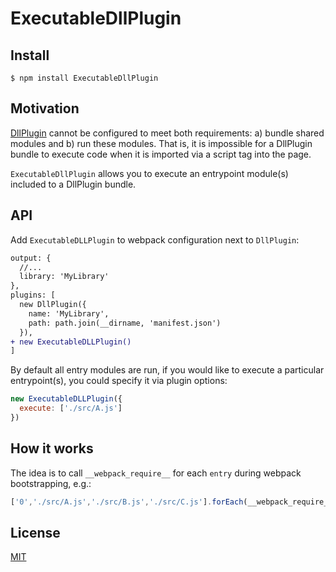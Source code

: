 # ExecutableDllPlugin

## Install

`$ npm install ExecutableDllPlugin`

## Motivation

[DllPlugin](https://webpack.js.org/plugins/dll-plugin/) cannot be configured to meet both requirements: a) bundle shared modules and b) run these modules. That is, it is impossible for a DllPlugin bundle to execute code when it is imported via a script tag into the page.

`ExecutableDllPlugin` allows you to execute an entrypoint module(s) included to a DllPlugin bundle.

## API

Add `ExecutableDLLPlugin` to webpack configuration next to `DllPlugin`:

```diff
output: {
  //...
  library: 'MyLibrary'
},
plugins: [
  new DllPlugin({
    name: 'MyLibrary',
    path: path.join(__dirname, 'manifest.json')
  }),
+ new ExecutableDLLPlugin()
]
```

By default all entry modules are run, if you would like to execute a particular entrypoint(s), you could specify it via plugin options:

```js
new ExecutableDLLPlugin({
  execute: ['./src/A.js']
})
```

## How it works

The idea is to call `__webpack_require__` for each `entry` during webpack bootstrapping, e.g.:

```js
['0','./src/A.js','./src/B.js','./src/C.js'].forEach(__webpack_require__);
```

## License
[MIT](https://opensource.org/licenses/MIT)
